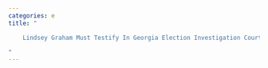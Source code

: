 ```yaml
---
categories: e
title: "

    Lindsey Graham Must Testify In Georgia Election Investigation Court Rules

"
---
```


